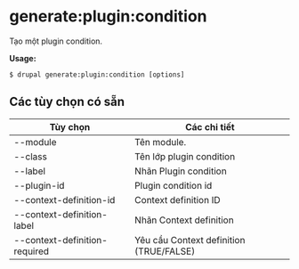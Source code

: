 # generate:plugin:condition
Tạo một plugin condition.

**Usage:**
```
$ drupal generate:plugin:condition [options]
```

## Các tùy chọn có sẵn
Tùy chọn | Các chi tiết
-------|-------------
--module | Tên module.
--class | Tên lớp plugin condition
--label | Nhãn Plugin condition
--plugin-id | Plugin condition id
--context-definition-id | Context definition ID
--context-definition-label | Nhãn Context definition
--context-definition-required | Yêu cầu Context definition (TRUE/FALSE)
